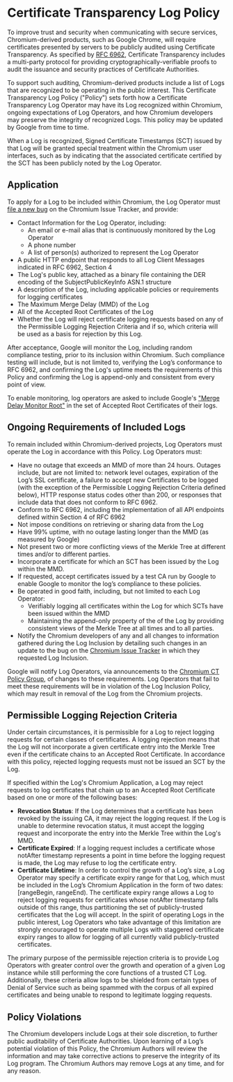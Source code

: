 # Certificate Transparency Log Policy

To improve trust and security when communicating with secure services,
Chromium-derived products, such as Google Chrome, will require certificates
presented by servers to be publicly audited using Certificate Transparency.
As specified by [RFC 6962](https://tools.ietf.org/html/rfc6962), Certificate
Transparency includes a multi-party protocol for providing
cryptographically-verifiable proofs to audit the issuance and security
practices of Certificate Authorities.

To support such auditing, Chromium-derived products include a list of Logs
that are recognized to be operating in the public interest. This Certificate
Transparency Log Policy ("Policy") sets forth how a Certificate Transparency
Log Operator may have its Log recognized within Chromium, ongoing expectations
of Log Operators, and how Chromium developers may preserve the integrity of
recognized Logs. This policy may be updated by Google from time to time.

When a Log is recognized, Signed Certificate Timestamps (SCT) issued by that
Log will be granted special treatment within the Chromium user interfaces,
such as by indicating that the associated certificate certified by the SCT has
been publicly noted by the Log Operator.

## Application

To apply for a Log to be included within Chromium, the Log Operator must
[file a new bug](https://bugs.chromium.org/p/chromium/issues/entry) on the
Chromium Issue Tracker, and provide:
  * Contact Information for the Log Operator, including:
    * An email or e-mail alias that is continuously monitored by the Log
      Operator
    * A phone number
    * A list of person(s) authorized to represent the Log Operator
  * A public HTTP endpoint that responds to all Log Client Messages indicated
    in RFC 6962, Section 4
  * The Log's public key, attached as a binary file containing the DER
    encoding of the SubjectPublicKeyInfo ASN.1 structure
  * A description of the Log, including applicable policies or requirements
    for logging certificates
  * The Maximum Merge Delay (MMD) of the Log
  * All of the Accepted Root Certificates of the Log
  * Whether the Log will reject certificate logging requests based on any of the Permissible Logging Rejection Criteria and if so, which criteria will be used as a basis for rejection by this Log.

After acceptance, Google will monitor the Log, including random compliance
testing, prior to its inclusion within Chromium. Such compliance testing will
include, but is not limited to, verifying the Log’s conformance to RFC 6962,
and confirming the Log's uptime meets the requirements of this Policy and
confirming the Log is append-only and consistent from every point of view.

To enable monitoring, log operators are asked to include Google's
["Merge Delay Monitor Root"](mmd_monitor_root.crt) in the set of Accepted Root
Certificates of their logs.

## Ongoing Requirements of Included Logs

To remain included within Chromium-derived projects, Log Operators must
operate the Log in accordance with this Policy. Log Operators must:

  * Have no outage that exceeds an MMD of more than 24 hours.
    Outages include, but are not limited to: network level outages, expiration
    of the Log’s SSL certificate, a failure to accept new Certificates to be
    logged (with the exception of the Permissible Logging Rejection Criteria defined below), HTTP response status codes other than 200, or responses that
    include data that does not conform to RFC 6962.
  * Conform to RFC 6962, including the implementation of all API endpoints
    defined within Section 4 of RFC 6962
  * Not impose conditions on retrieving or sharing data from the Log
  * Have 99% uptime, with no outage lasting longer than the MMD (as measured
    by Google) 
  * Not present two or more conflicting views of the Merkle Tree at different
    times and/or to different parties.
  * Incorporate a certificate for which an SCT has been issued by the Log
    within the MMD.
  * If requested, accept certificates issued by a test CA run by Google to
    enable Google to monitor the log’s compliance to these policies.
  * Be operated in good faith, including, but not limited to each Log
    Operator:
      * Verifiably logging all certificates within the Log for which SCTs have
        been issued within the MMD
      * Maintaining the append-only property of the of the Log by providing
        consistent views of the Merkle Tree at all times and to all parties.
  * Notify the Chromium developers of any and all changes to information
    gathered during the Log Inclusion by detailing such changes in an update
    to the bug on the [Chromium Issue Tracker](https://bugs.chromium.org/p/chromium/issues/list?q=component%3AInternals%3ENetwork%3ECertTrans)
    in which they requested Log Inclusion.

Google will notify Log Operators, via announcements to the
[Chromium CT Policy Group](https://groups.google.com/a/chromium.org/forum/#!forum/ct-policy),
of changes to these requirements. Log Operators that fail to meet these
requirements will be in violation of the Log Inclusion Policy, which may
result in removal of the Log from the Chromium projects.

## Permissible Logging Rejection Criteria

Under certain circumstances, it is permissible for a Log to reject logging requests for certain classes of certificates. A logging rejection means that the Log will not incorporate a given certificate entry into the Merkle Tree even if the certificate chains to an Accepted Root Certificate. In accordance with this policy, rejected logging requests must not be issued an SCT by the Log. 

If specified within the Log's Chromium Application, a Log may reject requests to log certificates that chain up to an Accepted Root Certificate based on one or more of the following bases: 

  * **Revocation Status**: If the Log determines that a certificate has been revoked by the issuing CA, it may reject the logging request. If the Log is unable to determine revocation status, it must accept the logging request and incorporate the entry into the Merkle Tree within the Log's MMD.
  * **Certificate Expired**: If a logging request includes a certificate whose notAfter timestamp represents a point in time before the logging request is made, the Log may refuse to log the certificate entry.
  * **Certificate Lifetime**: In order to control the growth of a Log’s size, a Log Operator may specify a certificate expiry range for that Log, which must be included in the Log’s Chromium Application in the form of two dates: [rangeBegin, rangeEnd). The certificate expiry range allows a Log to reject logging requests for certificates whose notAfter timestamp falls outside of this range, thus partitioning the set of publicly-trusted certificates that the Log will accept. In the spirit of operating Logs in the public interest, Log Operators who take advantage of this limitation are strongly encouraged to operate multiple Logs with staggered certificate expiry ranges to allow for logging of all currently valid publicly-trusted certificates. 
  
The primary purpose of the permissible rejection criteria is to provide Log Operators with greater control over the growth and operation of a given Log instance while still performing the core functions of a trusted CT Log. Additionally, these criteria allow logs to be shielded from certain types of Denial of Service such as being spammed with the corpus of all expired certificates and being unable to respond to legitimate logging requests.

## Policy Violations

The Chromium developers include Logs at their sole discretion, to further
public auditability of Certificate Authorities. Upon learning of a Log’s
potential violation of this Policy, the Chromium Authors will review the
information and may take corrective actions to preserve the integrity of its
Log program. The Chromium Authors may remove Logs at any time, and for any
reason.

